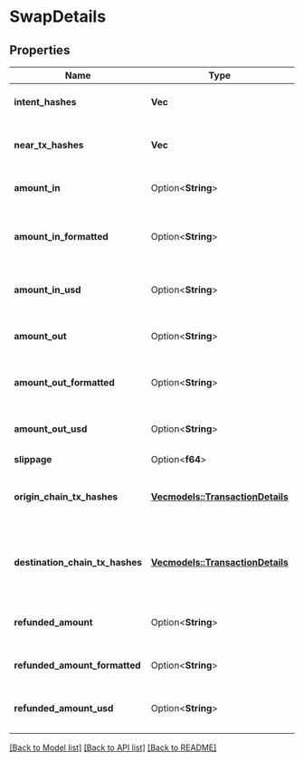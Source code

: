 # SwapDetails

## Properties

Name | Type | Description | Notes
------------ | ------------- | ------------- | -------------
**intent_hashes** | **Vec<String>** | All intent hashes that took part in this swap | 
**near_tx_hashes** | **Vec<String>** | All Near transactions executed for this swap | 
**amount_in** | Option<**String**> | Exact amount of `originToken` after trade was settled | [optional]
**amount_in_formatted** | Option<**String**> | Exact amount of `originToken` after trade was settled in readable format | [optional]
**amount_in_usd** | Option<**String**> | Exact amount of `originToken` equivalent in USD | [optional]
**amount_out** | Option<**String**> | Exact amount of `destinationToken` after trade was settled | [optional]
**amount_out_formatted** | Option<**String**> | Exact amount of `destinationToken` in readable format | [optional]
**amount_out_usd** | Option<**String**> | Exact amount of `destinationToken` equivalent in USD | [optional]
**slippage** | Option<**f64**> | Actual slippage | [optional]
**origin_chain_tx_hashes** | [**Vec<models::TransactionDetails>**](TransactionDetails.md) | Hashes and explorer URLs for all transactions on the origin chain | 
**destination_chain_tx_hashes** | [**Vec<models::TransactionDetails>**](TransactionDetails.md) | Hashes and explorer URLs for all transactions on the destination chain | 
**refunded_amount** | Option<**String**> | Amount of `originAsset` that got transferred to `refundTo` | [optional]
**refunded_amount_formatted** | Option<**String**> | Refunded amount in readable format | [optional]
**refunded_amount_usd** | Option<**String**> | Refunded amount equivalent in USD | [optional]

[[Back to Model list]](../README.md#documentation-for-models) [[Back to API list]](../README.md#documentation-for-api-endpoints) [[Back to README]](../README.md)


